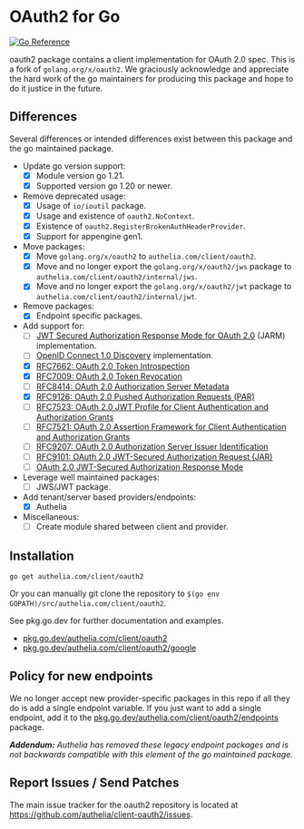 # OAuth2 for Go

[![Go Reference](https://pkg.go.dev/badge/authelia.com/client/oauth2.svg)](https://pkg.go.dev/authelia.com/client/oauth2)

oauth2 package contains a client implementation for OAuth 2.0 spec. This is a fork of `golang.org/x/oauth2`. We
graciously acknowledge and appreciate the hard work of the go maintainers for producing this package and hope to do it
justice in the future.

## Differences

Several differences or intended differences exist between this package and the go maintained package.

- Update go version support:
  - [x] Module version go 1.21.
  - [x] Supported version go 1.20 or newer.
- Remove deprecated usage:
  - [x] Usage of `io/ioutil` package.
  - [x] Usage and existence of `oauth2.NoContext`.
  - [x] Existence of `oauth2.RegisterBrokenAuthHeaderProvider`.
  - [x] Support for appengine gen1. 
- Move packages:
  - [x] Move `golang.org/x/oauth2` to `authelia.com/client/oauth2`.
  - [x] Move and no longer export the `golang.org/x/oauth2/jws` package to `authelia.com/client/oauth2/internal/jws`.
  - [x] Move and no longer export the `golang.org/x/oauth2/jwt` package to `authelia.com/client/oauth2/internal/jwt`.
- Remove packages:
  - [x] Endpoint specific packages.
- Add support for:
  - [ ] [JWT Secured Authorization Response Mode for OAuth 2.0](https://openid.net/specs/oauth-v2-jarm.html) (JARM) implementation.
  - [ ] [OpenID Connect 1.0 Discovery](https://openid.net/specs/openid-connect-discovery-1_0.html) implementation.
  - [x] [RFC7662: OAuth 2.0 Token Introspection](https://datatracker.ietf.org/doc/html/rfc7662)
  - [x] [RFC7009: OAuth 2.0 Token Revocation](https://datatracker.ietf.org/doc/html/rfc7009)
  - [ ] [RFC8414: OAuth 2.0 Authorization Server Metadata](https://datatracker.ietf.org/doc/html/rfc8414) 
  - [x] [RFC9126: OAuth 2.0 Pushed Authorization Requests (PAR)](https://datatracker.ietf.org/doc/html/rfc9126) 
  - [ ] [RFC7523: OAuth 2.0 JWT Profile for Client Authentication and Authorization Grants](https://datatracker.ietf.org/doc/html/rfc7523)
  - [ ] [RFC7521: OAuth 2.0 Assertion Framework for Client Authentication and Authorization Grants](https://datatracker.ietf.org/doc/html/rfc7521)
  - [ ] [RFC9207: OAuth 2.0 Authorization Server Issuer Identification](https://datatracker.ietf.org/doc/html/rfc9207)
  - [ ] [RFC9101: OAuth 2.0 JWT-Secured Authorization Request (JAR)](https://datatracker.ietf.org/doc/html/rfc9101)
  - [ ] [OAuth 2.0 JWT-Secured Authorization Response Mode](https://openid.net/specs/oauth-v2-jarm.html)
- Leverage well maintained packages:
  - [ ] JWS/JWT package.
- Add tenant/server based providers/endpoints:
  - [x] Authelia
- Miscellaneous:
  - [ ] Create module shared between client and provider.

## Installation

~~~~
go get authelia.com/client/oauth2
~~~~

Or you can manually git clone the repository to
`$(go env GOPATH)/src/authelia.com/client/oauth2`.

See pkg.go.dev for further documentation and examples.

* [pkg.go.dev/authelia.com/client/oauth2](https://pkg.go.dev/authelia.com/client/oauth2)
* [pkg.go.dev/authelia.com/client/oauth2/google](https://pkg.go.dev/authelia.com/client/oauth2/google)

## Policy for new endpoints

We no longer accept new provider-specific packages in this repo if all
they do is add a single endpoint variable. If you just want to add a
single endpoint, add it to the
[pkg.go.dev/authelia.com/client/oauth2/endpoints](https://pkg.go.dev/authelia.com/client/oauth2/endpoints)
package.

_**Addendum:** Authelia has removed these legacy endpoint packages and is not backwards compatible with this element of
the go maintained package._

## Report Issues / Send Patches

The main issue tracker for the oauth2 repository is located at
https://github.com/authelia/client-oauth2/issues.
